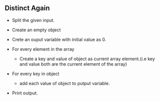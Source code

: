 ##  Distinct Again

- Split the given input.

- Create an empty object

- Crete an ouput variable with initial value as 0.

- For every element in the array

  - Create a key and value of object as current array element.(i.e key and value both are the current element of the array)

- For every key in object

  - add each value of object to putput variable.

- Print output.

  ​	